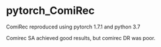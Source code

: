 # pytorch_ComiRec
ComiRec reproduced using pytorch 1.7.1 and python 3.7

Comirec SA achieved good results, but comirec DR was poor.
